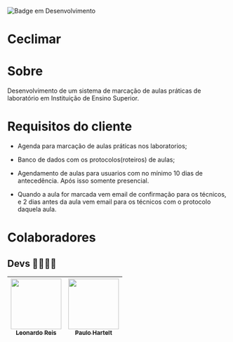 ![Badge em Desenvolvimento](http://img.shields.io/static/v1?label=STATUS&message=EM%20DESENVOLVIMENTO&color=2088f2&style=for-the-badge)

# Ceclimar

# Sobre
Desenvolvimento de um sistema de marcação de aulas práticas de laboratório em Instituição de Ensino Superior.

# Requisitos do cliente
- Agenda para marcação de aulas práticas nos laboratorios;

- Banco de dados com os protocolos(roteiros) de aulas;

- Agendamento de aulas para usuarios  com no mínimo 10 dias de antecedência. Após isso somente presencial.

- Quando a aula for marcada vem email de confirmação para os técnicos, e 2 dias antes da aula vem email para os técnicos com o protocolo daquela aula.


# Colaboradores 
## Devs 👨‍💻👨‍💻

| [<img src="https://avatars.githubusercontent.com/u/96137175?v=4" width=115><br><sub>Leonardo Reis</sub>](https://github.com/LeonardoReis86)| [<img src="https://avatars.githubusercontent.com/u/95707984?v=4" width=115><br><sub>Paulo Hartelt</sub>](https://github.com/PauloHartelt) |
| :-----------------------------------------------------------------------------------------------------------------------------: | :------------------------------------------------------------------------------------------------------------------------------------------------: |
